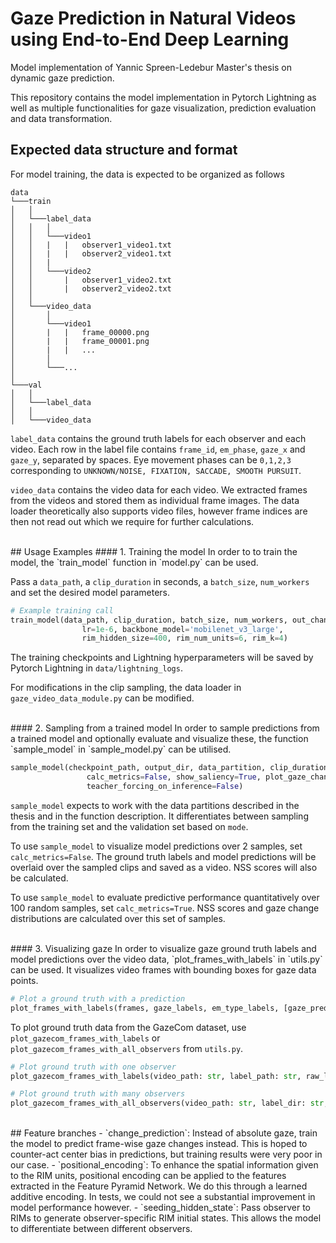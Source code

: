 # Gaze Prediction in Natural Videos using End-to-End Deep Learning
Model implementation of Yannic Spreen-Ledebur Master's thesis on dynamic gaze prediction.

This repository contains the model implementation in Pytorch Lightning as well as multiple functionalities for gaze visualization, prediction evaluation and data transformation.

## Expected data structure and format
For model training, the data is expected to be organized as follows
```
data
└───train
│   │
│   └───label_data
│   │   │
│   │   └───video1
│   │   |   |   observer1_video1.txt
│   │   |   |   observer2_video1.txt
│   │   |
│   │   └───video2
│   │       |   observer1_video2.txt
│   │       |   observer2_video2.txt
│   │
│   └───video_data
│       │
│       └───video1
│       |   |   frame_00000.png
│       |   |   frame_00001.png
│       |   |   ...
│       │
│       └───...
│   
└───val
│   │
│   └───label_data
│   │
│   └───video_data
```

`label_data` contains the ground truth labels for each observer and each video. Each row in the label file contains `frame_id`, `em_phase`, `gaze_x` and `gaze_y`, separated by spaces. Eye movement phases can be `0,1,2,3` corresponding to `UNKNOWN/NOISE, FIXATION, SACCADE, SMOOTH PURSUIT`.

`video_data` contains the video data for each video. We extracted frames from the videos and stored them as individual frame images. The data loader theoretically also supports video files, however frame indices are then not read out which we require for further calculations.

<br>
## Usage Examples
#### 1. Training the model
In order to to train the model, the `train_model` function in `model.py` can be used.

Pass a `data_path`, a `clip_duration` in seconds, a `batch_size`, `num_workers` and set the desired model parameters.

```python
# Example training call
train_model(data_path, clip_duration, batch_size, num_workers, out_channels,
                lr=1e-6, backbone_model='mobilenet_v3_large',
                rim_hidden_size=400, rim_num_units=6, rim_k=4)
```

The training checkpoints and Lightning hyperparameters will be saved by Pytorch Lightning in `data/lightning_logs`.

For modifications in the clip sampling, the data loader in `gaze_video_data_module.py` can be modified.

<br>
#### 2. Sampling from a trained model
In order to sample predictions from a trained model and optionally evaluate and visualize these, the function `sample_model` in `sample_model.py` can be utilised.

```python
sample_model(checkpoint_path, output_dir, data_partition, clip_duration, mode='train',
                 calc_metrics=False, show_saliency=True, plot_gaze_change_histograms=True,
                 teacher_forcing_on_inference=False)
```

`sample_model` expects to work with the data partitions described in the thesis and in the function description. It differentiates between sampling from the training set and the validation set based on `mode`.

To use `sample_model` to visualize model predictions over 2 samples, set `calc_metrics=False`. The ground truth labels and model predictions will be overlaid over the sampled clips and saved as a video. NSS scores will also be calculated.

To use `sample_model` to evaluate predictive performance quantitatively over 100 random samples, set `calc_metrics=True`. NSS scores and gaze change distributions are calculated over this set of samples.

<br>
#### 3. Visualizing gaze
In order to visualize gaze ground truth labels and model predictions over the video data, `plot_frames_with_labels` in `utils.py` can be used. It visualizes video frames with bounding boxes for gaze data points.

```python
# Plot a ground truth with a prediction
plot_frames_with_labels(frames, gaze_labels, em_type_labels, [gaze_predictions], [em_type_predictions])
```

To plot ground truth data from the GazeCom dataset, use `plot_gazecom_frames_with_labels` or `plot_gazecom_frames_with_all_observers` from `utils.py`.
```python
# Plot ground truth with one observer
plot_gazecom_frames_with_labels(video_path: str, label_path: str, raw_label_path: str, save_to_directory=None)

# Plot ground truth with many observers
plot_gazecom_frames_with_all_observers(video_path: str, label_dir: str, plot_em_data=False, save_to_directory=None, n_observers=None)
```


<br>
## Feature branches
- `change_prediction`: Instead of absolute gaze, train the model to predict frame-wise gaze changes instead. This is hoped to counter-act center bias in predictions, but training results were very poor in our case.
- `positional_encoding`: To enhance the spatial information given to the RIM units, positional encoding can be applied to the features extracted in the Feature Pyramid Network. We do this through a learned additive encoding. In tests, we could not see a substantial improvement in model performance however.
- `seeding_hidden_state`: Pass observer to RIMs to generate observer-specific RIM initial states. This allows the model to differentiate between different observers. 
